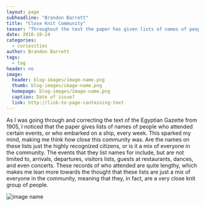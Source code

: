 ```yaml
---
layout: page
subheadline: "Brandon Barrett"
title: "Close Knit Community"
teaser: "Throughout the text the paper has given lists of names of people who attended certain events.  How close knit was the 1905 community?"
date: 2016-10-24
categories:
  - curiosities
author: Brandon Barrett
tags:
  - tag
header: no
image:
  header: blog-images/image-name.png
  thumb: blog-images/image-name.png
  homepage: blog-images/image-name.png
  caption: Date of issue?
  link: http://link-to-page-containing-text
---
```

As I was going through and correcting the text of the Egyptian Gazette from 1905, I noticed that the paper gives lists of names of people who attended certain events, or who embarked on a ship, every week.  This sparked my mind, making me think how close this community was.  Are the names on these lists just the highly recognized citizens, or is it a mix of everyone in the community.  The events that they list names for include, but are not limited to, arrivals, departures, visitors lists, guests at restaurants, dances, and even concerts.  These records of who attended are quite lengthy, which makes me lean more towards the thought that these lists are just a mix of everyone in the community, meaning that they, in fact, are a very close knit group of people.

![image name](image-name.png)
